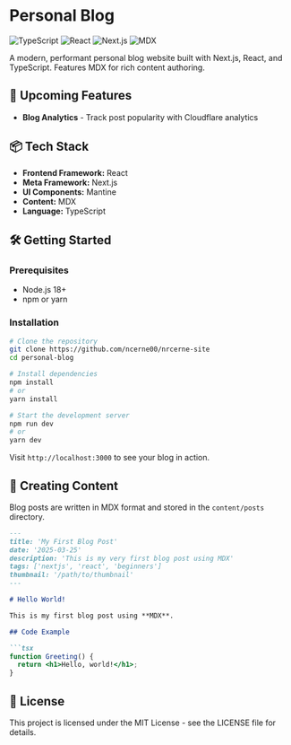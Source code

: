 # Personal Blog

![TypeScript](https://img.shields.io/badge/TypeScript-3178C6?style=for-the-badge&logo=typescript&logoColor=white)
![React](https://img.shields.io/badge/React-61DAFB?style=for-the-badge&logo=react&logoColor=black)
![Next.js](https://img.shields.io/badge/Next.js-000000?style=for-the-badge&logo=next.js&logoColor=white)
![MDX](https://img.shields.io/badge/MDX-1B1F24?style=for-the-badge&logo=mdx&logoColor=white)

A modern, performant personal blog website built with Next.js, React, and TypeScript. Features MDX for rich content authoring.

## 🚀 Upcoming Features

- **Blog Analytics** - Track post popularity with Cloudflare analytics

## 📦 Tech Stack

- **Frontend Framework:** React
- **Meta Framework:** Next.js
- **UI Components:** Mantine
- **Content:** MDX
- **Language:** TypeScript

## 🛠️ Getting Started

### Prerequisites

- Node.js 18+ 
- npm or yarn

### Installation

```bash
# Clone the repository
git clone https://github.com/ncerne00/nrcerne-site
cd personal-blog

# Install dependencies
npm install
# or
yarn install

# Start the development server
npm run dev
# or
yarn dev
```

Visit `http://localhost:3000` to see your blog in action.

## 📝 Creating Content

Blog posts are written in MDX format and stored in the `content/posts` directory.

```md
---
title: 'My First Blog Post'
date: '2025-03-25'
description: 'This is my very first blog post using MDX'
tags: ['nextjs', 'react', 'beginners']
thumbnail: '/path/to/thumbnail'
---

# Hello World!

This is my first blog post using **MDX**.

## Code Example

```tsx
function Greeting() {
  return <h1>Hello, world!</h1>;
}
```

## 📄 License

This project is licensed under the MIT License - see the LICENSE file for details.